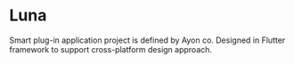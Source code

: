 # Luna
Smart plug-in application project is defined by Ayon co. 
Designed in Flutter framework to support cross-platform design approach. 
